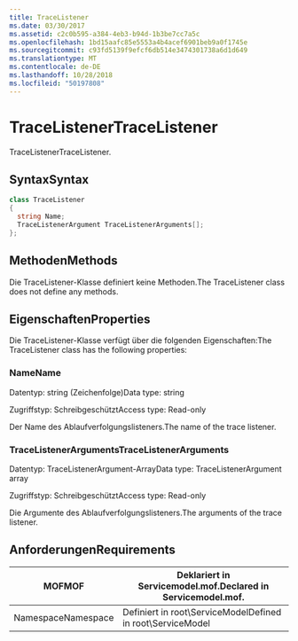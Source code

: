 ```yaml
---
title: TraceListener
ms.date: 03/30/2017
ms.assetid: c2c0b595-a384-4eb3-b94d-1b3be7cc7a5c
ms.openlocfilehash: 1bd15aafc85e5553a4b4acef6901beb9a0f1745e
ms.sourcegitcommit: c93fd5139f9efcf6db514e3474301738a6d1d649
ms.translationtype: MT
ms.contentlocale: de-DE
ms.lasthandoff: 10/28/2018
ms.locfileid: "50197808"
---
```

# <a name="tracelistener"></a><span data-ttu-id="e1097-102">TraceListener</span><span class="sxs-lookup"><span data-stu-id="e1097-102">TraceListener</span></span>
<span data-ttu-id="e1097-103">TraceListener</span><span class="sxs-lookup"><span data-stu-id="e1097-103">TraceListener.</span></span>  
  
## <a name="syntax"></a><span data-ttu-id="e1097-104">Syntax</span><span class="sxs-lookup"><span data-stu-id="e1097-104">Syntax</span></span>  
  
```csharp
class TraceListener  
{  
  string Name;  
  TraceListenerArgument TraceListenerArguments[];  
};  
```  
  
## <a name="methods"></a><span data-ttu-id="e1097-105">Methoden</span><span class="sxs-lookup"><span data-stu-id="e1097-105">Methods</span></span>  
 <span data-ttu-id="e1097-106">Die TraceListener-Klasse definiert keine Methoden.</span><span class="sxs-lookup"><span data-stu-id="e1097-106">The TraceListener class does not define any methods.</span></span>  
  
## <a name="properties"></a><span data-ttu-id="e1097-107">Eigenschaften</span><span class="sxs-lookup"><span data-stu-id="e1097-107">Properties</span></span>  
 <span data-ttu-id="e1097-108">Die TraceListener-Klasse verfügt über die folgenden Eigenschaften:</span><span class="sxs-lookup"><span data-stu-id="e1097-108">The TraceListener class has the following properties:</span></span>  
  
### <a name="name"></a><span data-ttu-id="e1097-109">Name</span><span class="sxs-lookup"><span data-stu-id="e1097-109">Name</span></span>  
 <span data-ttu-id="e1097-110">Datentyp: string (Zeichenfolge)</span><span class="sxs-lookup"><span data-stu-id="e1097-110">Data type: string</span></span>  
  
 <span data-ttu-id="e1097-111">Zugriffstyp: Schreibgeschützt</span><span class="sxs-lookup"><span data-stu-id="e1097-111">Access type: Read-only</span></span>  
  
 <span data-ttu-id="e1097-112">Der Name des Ablaufverfolgungslisteners.</span><span class="sxs-lookup"><span data-stu-id="e1097-112">The name of the trace listener.</span></span>  
  
### <a name="tracelistenerarguments"></a><span data-ttu-id="e1097-113">TraceListenerArguments</span><span class="sxs-lookup"><span data-stu-id="e1097-113">TraceListenerArguments</span></span>  
 <span data-ttu-id="e1097-114">Datentyp: TraceListenerArgument-Array</span><span class="sxs-lookup"><span data-stu-id="e1097-114">Data type: TraceListenerArgument array</span></span>  
  
 <span data-ttu-id="e1097-115">Zugriffstyp: Schreibgeschützt</span><span class="sxs-lookup"><span data-stu-id="e1097-115">Access type: Read-only</span></span>  
  
 <span data-ttu-id="e1097-116">Die Argumente des Ablaufverfolgungslisteners.</span><span class="sxs-lookup"><span data-stu-id="e1097-116">The arguments of the trace listener.</span></span>  
  
## <a name="requirements"></a><span data-ttu-id="e1097-117">Anforderungen</span><span class="sxs-lookup"><span data-stu-id="e1097-117">Requirements</span></span>  
  
|<span data-ttu-id="e1097-118">MOF</span><span class="sxs-lookup"><span data-stu-id="e1097-118">MOF</span></span>|<span data-ttu-id="e1097-119">Deklariert in Servicemodel.mof.</span><span class="sxs-lookup"><span data-stu-id="e1097-119">Declared in Servicemodel.mof.</span></span>|  
|---------|-----------------------------------|  
|<span data-ttu-id="e1097-120">Namespace</span><span class="sxs-lookup"><span data-stu-id="e1097-120">Namespace</span></span>|<span data-ttu-id="e1097-121">Definiert in root\ServiceModel</span><span class="sxs-lookup"><span data-stu-id="e1097-121">Defined in root\ServiceModel</span></span>|

